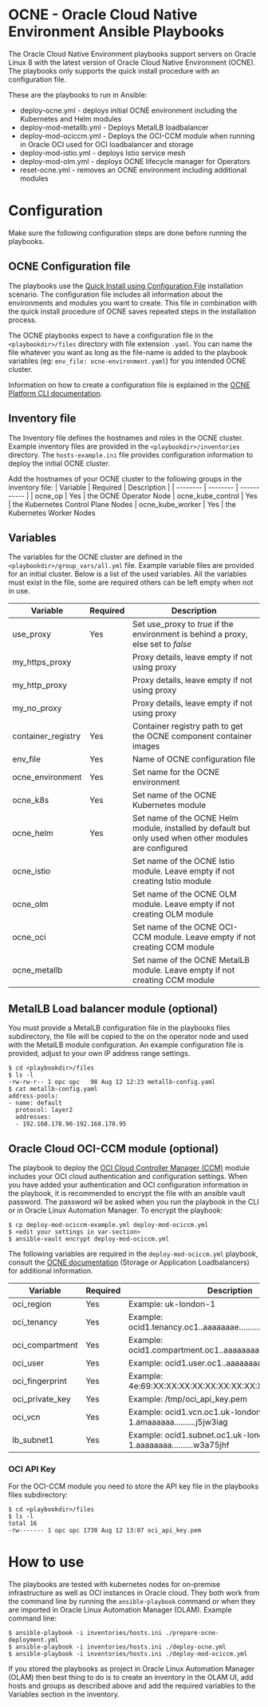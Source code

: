 # OCNE - Oracle Cloud Native Environment Ansible Playbooks

The Oracle Cloud Native Environment playbooks support servers on Oracle Linux 8 with the latest version of Oracle Cloud Native Environment (OCNE). The playbooks only supports the quick install procedure with an configuration file.

These are the playbooks to run in Ansible:

* deploy-ocne.yml - deploys initial OCNE environment including the Kubernetes and Helm modules
* deploy-mod-metallb.yml - Deploys MetalLB loadbalancer
* deploy-mod-ociccm.yml - Deploys the OCI-CCM module when running in Oracle OCI used for OCI loadbalancer and storage
* deploy-mod-istio.yml - deploys Istio service mesh
* deploy-mod-olm.yml - deploys OCNE lifecycle manager for Operators
* reset-ocne.yml - removes an OCNE environment including additional modules


# Configuration

Make sure the following configuration steps are done before running the playbooks.

## OCNE Configuration file

The playbooks use the [Quick Install using Configuration File](https://docs.oracle.com/en/operating-systems/olcne/1.5/quickinstall/task-provision-config.html) installation scenario.
The configuration file includes all information about the environments and modules you want to create. 
This file in combination with the quick install procedure of OCNE saves repeated steps in the 
installation process. 

The OCNE playbooks expect to have a configuration file in the `<playbookdir>/files` directory with file extension `.yaml`. You can name the file whatever you want as long as the file-name is added to the playbook variables (eg: `env_file: ocne-environment.yaml`) for you intended OCNE cluster.

Information on how to create a configuration file is explained in the [OCNE Platform CLI documentation](https://docs.oracle.com/en/operating-systems/olcne/1.5/olcnectl/config.html#write).

## Inventory file
The Inventory file defines the hostnames and roles in the OCNE cluster. Example inventory files are provided in the `<playbookdir>/inventories` directory. The `hosts-example.ini` file provides configuration information to deploy the initial OCNE cluster. 

Add the hostnames of your OCNE cluster to the following groups in the inventory file:
| Variable | Required | Description |
| -------- | -------- | ----------- |
| ocne_op | Yes | the OCNE Operator Node
| ocne_kube_control | Yes | the Kubernetes Control Plane Nodes
| ocne_kube_worker | Yes | the Kubernetes Worker Nodes


## Variables
The variables for the OCNE cluster are defined in the `<playbookdir>/group_vars/all.yml` file. Example variable files are provided for an initial cluster. Below is a list of the used variables. All the variables must exist in the file, some are required others can be left empty when not in use.

| Variable | Required | Description |
| -------- | -------- | ----------- |
| use_proxy | Yes | Set use_proxy to _true_ if the environment is behind a proxy, else set to _false_
| my_https_proxy | | Proxy details, leave empty if not using proxy
| my_http_proxy | | Proxy details, leave empty if not using proxy
| my_no_proxy | | Proxy details, leave empty if not using proxy
| container_registry | Yes | Container registry path to get the OCNE component container images
| env_file | Yes | Name of OCNE configuration file
| ocne_environment | Yes | Set name for the OCNE environment
| ocne_k8s | Yes | Set name of the OCNE Kubernetes module
| ocne_helm | Yes | Set name of the OCNE Helm module, installed by default but only used when other modules are configured 
| ocne_istio | | Set name of the OCNE Istio module. Leave empty if not creating Istio module
| ocne_olm | | Set name of the OCNE OLM module. Leave empty if not creating OLM module
| ocne_oci | | Set name of the OCNE OCI-CCM module. Leave empty if not creating CCM module
| ocne_metallb | | Set name of the OCNE MetalLB module. Leave empty if not creating CCM module

## MetalLB Load balancer module (optional)
You must provide a MetalLB configuration file in the playbooks files subdirectory, the file will be copied to the on the operator node and used with the MetalLB module configuration. An example configuration file is provided, adjust to your own IP address range settings.

    $ cd <playbookdir>/files
    $ ls -l
    -rw-rw-r-- 1 opc opc   98 Aug 12 12:23 metallb-config.yaml
    $ cat metallb-config.yaml
    address-pools:
    - name: default
      protocol: layer2
      addresses:
      - 192.168.178.90-192.168.178.95

## Oracle Cloud OCI-CCM module (optional)

The playbook to deploy the [OCI Cloud Controller Manager (CCM)](https://github.com/oracle/oci-cloud-controller-manager) module includes your OCI cloud authentication and configuration settings. When you have added your authentication and OCI configuration information in the playbook, it is recommended to encrypt the file with an ansible vault password. The password wil be asked when you run the playbook in the CLI or in Oracle Linux Automation Manager. To encrypt the playbook:

    $ cp deploy-mod-ociccm-example.yml deploy-mod-ociccm.yml
    $ <edit your settings in var-section>
    $ ansible-vault encrypt deploy-mod-ociccm.yml

The following variables are required in the `deploy-mod-ociccm.yml` playbook, consult the [OCNE documentation](https://docs.oracle.com/en/operating-systems/olcne/) (Storage or Application Loadbalancers) for additional information.

| Variable | Required | Description |
| -------- | -------- | ----------- |
| oci_region | Yes | Example: uk-london-1
| oci_tenancy | Yes | Example: ocid1.tenancy.oc1..aaaaaaae..........cok7mlsa
| oci_compartment | Yes | Example: ocid1.compartment.oc1..aaaaaaaa..........bmn3j6qh
| oci_user | Yes | Example: ocid1.user.oc1..aaaaaaaa..........wp432ssg
| oci_fingerprint | Yes | Example: 4e:69:XX:XX:XX:XX:XX:XX:XX:XX:XX:XX:XX:XX:XX:cc
| oci_private_key | Yes | Example: /tmp/oci_api_key.pem
| oci_vcn | Yes | Example: ocid1.vcn.oc1.uk-london-1.amaaaaaa..........j5jw3iag
| lb_subnet1 | Yes | Example: ocid1.subnet.oc1.uk-london-1.aaaaaaaa..........w3a75jhf

### OCI API Key 
For the OCI-CCM module you need to store the API key file in the playbooks files subdirectory:

    $ cd <playbookdir>/files
    $ ls -l
    total 16
    -rw------- 1 opc opc 1730 Aug 12 13:07 oci_api_key.pem

# How to use

The playbooks are tested with kubernetes nodes for on-premise infrastructure as well as OCI instances in Oracle cloud. They both work from the command line by running the `ansible-playbook` command or when they are imported in Oracle Linux Automation Manager (OLAM). Example command line:

    $ ansible-playbook -i inventories/hosts.ini ./prepare-ocne-deployment.yml
    $ ansible-playbook -i inventories/hosts.ini ./deploy-ocne.yml
    $ ansible-playbook -i inventories/hosts.ini ./deploy-mod-ociccm.yml

If you stored the playbooks as project in Oracle Linux Automation Manager (OLAM) then best thing to do is to create an inventory in the OLAM UI, add hosts and groups as described above and add the required variables to the Variables section in the inventory.
